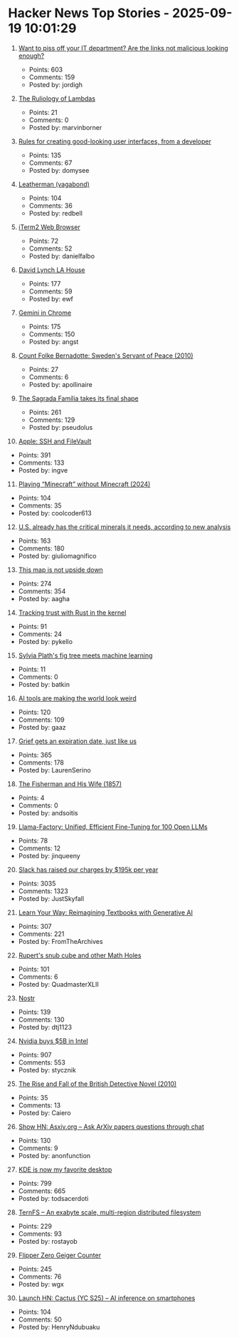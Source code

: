 # Hacker News Top Stories - 2025-09-19 10:01:29

1. [Want to piss off your IT department? Are the links not malicious looking enough?](https://phishyurl.com/)
   - Points: 603
   - Comments: 159
   - Posted by: jordigh

2. [The Ruliology of Lambdas](https://writings.stephenwolfram.com/2025/09/the-ruliology-of-lambdas/)
   - Points: 21
   - Comments: 0
   - Posted by: marvinborner

3. [Rules for creating good-looking user interfaces, from a developer](https://weberdominik.com/blog/rules-user-interfaces/)
   - Points: 135
   - Comments: 67
   - Posted by: domysee

4. [Leatherman (vagabond)](https://en.wikipedia.org/wiki/Leatherman_(vagabond))
   - Points: 104
   - Comments: 36
   - Posted by: redbell

5. [iTerm2 Web Browser](https://iterm2.com/documentation-web.html)
   - Points: 72
   - Comments: 52
   - Posted by: danielfalbo

6. [David Lynch LA House](https://www.wallpaper.com/design-interiors/david-lynch-house-los-angeles-for-sale)
   - Points: 177
   - Comments: 59
   - Posted by: ewf

7. [Gemini in Chrome](https://gemini.google/overview/gemini-in-chrome/)
   - Points: 175
   - Comments: 150
   - Posted by: angst

8. [Count Folke Bernadotte: Sweden's Servant of Peace (2010)](https://www.historytoday.com/archive/feature/count-folke-bernadotte-swedens-servant-peace)
   - Points: 27
   - Comments: 6
   - Posted by: apollinaire

9. [The Sagrada Família takes its final shape](https://www.newyorker.com/magazine/2025/09/22/is-the-sagrada-familia-a-masterpiece-or-kitsch)
   - Points: 261
   - Comments: 129
   - Posted by: pseudolus

10. [Apple: SSH and FileVault](https://keith.github.io/xcode-man-pages/apple_ssh_and_filevault.7.html)
   - Points: 391
   - Comments: 133
   - Posted by: ingve

11. [Playing “Minecraft” without Minecraft (2024)](https://lenowo.org/viewtopic.php?t=5)
   - Points: 104
   - Comments: 35
   - Posted by: coolcoder613

12. [U.S. already has the critical minerals it needs, according to new analysis](https://www.minesnewsroom.com/news/us-already-has-critical-minerals-it-needs-theyre-being-thrown-away-new-analysis-shows)
   - Points: 163
   - Comments: 180
   - Posted by: giuliomagnifico

13. [This map is not upside down](https://www.maps.com/this-map-is-not-upside-down/)
   - Points: 274
   - Comments: 354
   - Posted by: aagha

14. [Tracking trust with Rust in the kernel](https://lwn.net/Articles/1034603/)
   - Points: 91
   - Comments: 24
   - Posted by: pykello

15. [Sylvia Plath's fig tree meets machine learning](https://dontlognow.substack.com/p/sylvia-plaths-fig-tree-meets-machine)
   - Points: 11
   - Comments: 0
   - Posted by: batkin

16. [AI tools are making the world look weird](https://strat7.com/blogs/weird-in-weird-out/)
   - Points: 120
   - Comments: 109
   - Posted by: gaaz

17. [Grief gets an expiration date, just like us](https://bessstillman.substack.com/p/oh-fuck-youre-still-sad)
   - Points: 365
   - Comments: 178
   - Posted by: LaurenSerino

18. [The Fisherman and His Wife (1857)](https://sites.pitt.edu/~dash/grimm019.html)
   - Points: 4
   - Comments: 0
   - Posted by: andsoitis

19. [Llama-Factory: Unified, Efficient Fine-Tuning for 100 Open LLMs](https://github.com/hiyouga/LLaMA-Factory)
   - Points: 78
   - Comments: 12
   - Posted by: jinqueeny

20. [Slack has raised our charges by $195k per year](https://skyfall.dev/posts/slack)
   - Points: 3035
   - Comments: 1323
   - Posted by: JustSkyfall

21. [Learn Your Way: Reimagining Textbooks with Generative AI](https://research.google/blog/learn-your-way-reimagining-textbooks-with-generative-ai/)
   - Points: 307
   - Comments: 221
   - Posted by: FromTheArchives

22. [Rupert's snub cube and other Math Holes](http://tom7.org/ruperts/)
   - Points: 101
   - Comments: 6
   - Posted by: QuadmasterXLII

23. [Nostr](https://nostr.com/)
   - Points: 139
   - Comments: 130
   - Posted by: dtj1123

24. [Nvidia buys $5B in Intel](https://www.tomshardware.com/pc-components/cpus/nvidia-and-intel-announce-jointly-developed-intel-x86-rtx-socs-for-pcs-with-nvidia-graphics-also-custom-nvidia-data-center-x86-processors-nvidia-buys-usd5-billion-in-intel-stock-in-seismic-deal)
   - Points: 907
   - Comments: 553
   - Posted by: stycznik

25. [The Rise and Fall of the British Detective Novel (2010)](https://www.historytoday.com/archive/feature/rise-and-fall-british-detective-novel)
   - Points: 35
   - Comments: 13
   - Posted by: Caiero

26. [Show HN: Asxiv.org – Ask ArXiv papers questions through chat](https://asxiv.org/)
   - Points: 130
   - Comments: 9
   - Posted by: anonfunction

27. [KDE is now my favorite desktop](https://kokada.dev/blog/kde-is-now-my-favorite-desktop/)
   - Points: 799
   - Comments: 665
   - Posted by: todsacerdoti

28. [TernFS – An exabyte scale, multi-region distributed filesystem](https://www.xtxmarkets.com/tech/2025-ternfs/)
   - Points: 229
   - Comments: 93
   - Posted by: rostayob

29. [Flipper Zero Geiger Counter](https://kasiin.top/blog/2025-08-04-flipper_zero_geiger_counter_module/)
   - Points: 245
   - Comments: 76
   - Posted by: wgx

30. [Launch HN: Cactus (YC S25) – AI inference on smartphones](https://github.com/cactus-compute/cactus)
   - Points: 104
   - Comments: 50
   - Posted by: HenryNdubuaku

